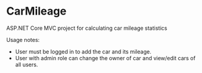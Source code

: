 # CarMileage
ASP.NET Core MVC project for calculating car mileage statistics

Usage notes:
- User must be logged in to add the car and its mileage.
- User with admin role can change the owner of car and view/edit cars of all users.
